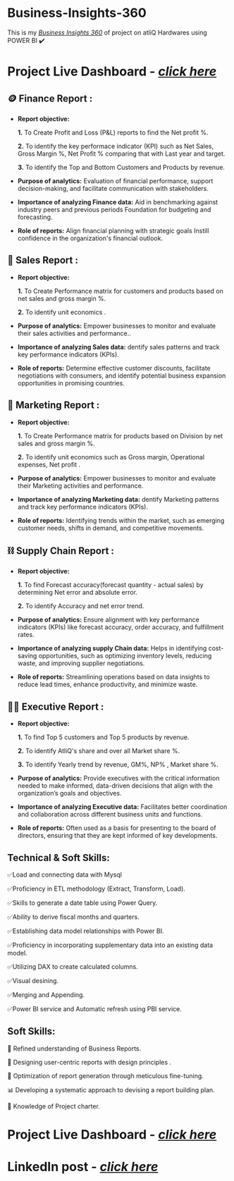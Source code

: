 # Business-Insights-360 
This is my _[Business Insights 360](https://app.powerbi.com/view?r=eyJrIjoiYjU4MjZlZTQtMTUyYS00M2U1LTk4NDctMTM1Nzc5NmNlYjhhIiwidCI6ImM2ZTU0OWIzLTVmNDUtNDAzMi1hYWU5LWQ0MjQ0ZGM1YjJjNCJ9)_
 of project on atliQ Hardwares using POWER BI :heavy_check_mark: 

# Project Live Dashboard  - _[click here](https://app.powerbi.com/view?r=eyJrIjoiYjU4MjZlZTQtMTUyYS00M2U1LTk4NDctMTM1Nzc5NmNlYjhhIiwidCI6ImM2ZTU0OWIzLTVmNDUtNDAzMi1hYWU5LWQ0MjQ0ZGM1YjJjNCJ9)_

## :coin: Finance Report :

- **Report objective:**
  
   **1.** To Create Profit and Loss (P&L) reports to find the Net profit %.

   **2.** To identify the key performace indicator (KPI) such as Net Sales, Gross Margin %, Net Profit % comparing that with Last year and target.

   **3.** To identify the Top and Bottom Customers and Products by revenue.

- **Purpose of analytics:** Evaluation of financial performance, support decision-making, and facilitate communication with stakeholders.

- **Importance of analyzing Finance data:** Aid in benchmarking against industry peers and previous periods Foundation for budgeting and forecasting.

- **Role of reports:** Align financial planning with strategic goals Instill confidence in the organization's financial outlook.


## :handshake: Sales Report :

- **Report objective:**
  
   **1.** To Create Performance matrix for customers and products based on net sales and gross margin %.

   **2.** To identify unit economics .

- **Purpose of analytics:** Empower businesses to monitor and evaluate their sales activities and performance..

- **Importance of analyzing Sales data:** dentify sales patterns and track key performance indicators (KPIs).

- **Role of reports:** Determine effective customer discounts, facilitate negotiations with consumers, and identify potential business expansion opportunities in promising countries.


## :mega: Marketing Report :

- **Report objective:**
  
   **1.** To Create Performance matrix for products based on Division by net sales and gross margin %.

   **2.** To identify unit economics such as Gross margin, Operational expenses, Net profit .

- **Purpose of analytics:** Empower businesses to monitor and evaluate their Marketing activities and performance.

- **Importance of analyzing Marketing data:** dentify Marketing patterns and track key performance indicators (KPIs).

- **Role of reports:**  Identifying trends within the market, such as emerging customer needs, shifts in demand, and competitive movements.

## :chains: Supply Chain Report :

- **Report objective:**
  
   **1.** To find Forecast accuracy(forecast quantity - actual sales) by determining Net error and absolute error.

   **2.** To identify Accuracy and net error trend.

- **Purpose of analytics:** Ensure alignment with key performance indicators (KPIs) like forecast accuracy, order accuracy, and fulfillment rates.

- **Importance of analyzing supply Chain data:** Helps in identifying cost-saving opportunities, such as optimizing inventory levels, reducing waste, and improving supplier negotiations.

- **Role of reports:** Streamlining operations based on data insights to reduce lead times, enhance productivity, and minimize waste.


## :man_in_tuxedo: Executive Report :

- **Report objective:**
  
   **1.** To find Top 5 customers and Top 5 products by revenue.

   **2.** To identify AtliQ's share and over all Market share %.

   **3.** To identify Yearly trend by revenue, GM%, NP% , Market share %.

- **Purpose of analytics:** Provide executives with the critical information needed to make informed, data-driven decisions that align with the organization’s goals and objectives.

- **Importance of analyzing Executive data:** Facilitates better coordination and collaboration across different business units and functions.
  
- **Role of reports:** Often used as a basis for presenting to the board of directors, ensuring that they are kept informed of key developments.


## Technical & Soft Skills:

:white_check_mark:Load and connecting data with Mysql

:white_check_mark:Proficiency in ETL methodology (Extract, Transform, Load).

:white_check_mark:Skills to generate a date table using Power Query.

:white_check_mark:Ability to derive fiscal months and quarters.

:white_check_mark:Establishing data model relationships with Power BI.

:white_check_mark:Proficiency in incorporating supplementary data into an existing data model.

:white_check_mark:Utilizing DAX to create calculated columns.

:white_check_mark:Visual desining.

:white_check_mark:Merging and Appending.

:white_check_mark:Power BI service and Automatic refresh using PBI service.


## Soft Skills:
:bookmark_tabs:	Refined understanding of Business Reports.

:art:	Designing user-centric reports with design principles .

:pencil:	Optimization of report generation through meticulous fine-tuning.

:bar_chart:	Developing a systematic approach to devising a report building plan.

:pushpin:	Knowledge of Project charter.



# Project Live Dashboard  - _[click here](https://app.powerbi.com/view?r=eyJrIjoiYjU4MjZlZTQtMTUyYS00M2U1LTk4NDctMTM1Nzc5NmNlYjhhIiwidCI6ImM2ZTU0OWIzLTVmNDUtNDAzMi1hYWU5LWQ0MjQ0ZGM1YjJjNCJ9)_

# LinkedIn post - _[click here](https://www.linkedin.com/posts/sree-vignesh-05-_powerbi-codebasics-dataanalysis-activity-7231158161523580928-neP2?utm_source=share&utm_medium=member_desktop)_
